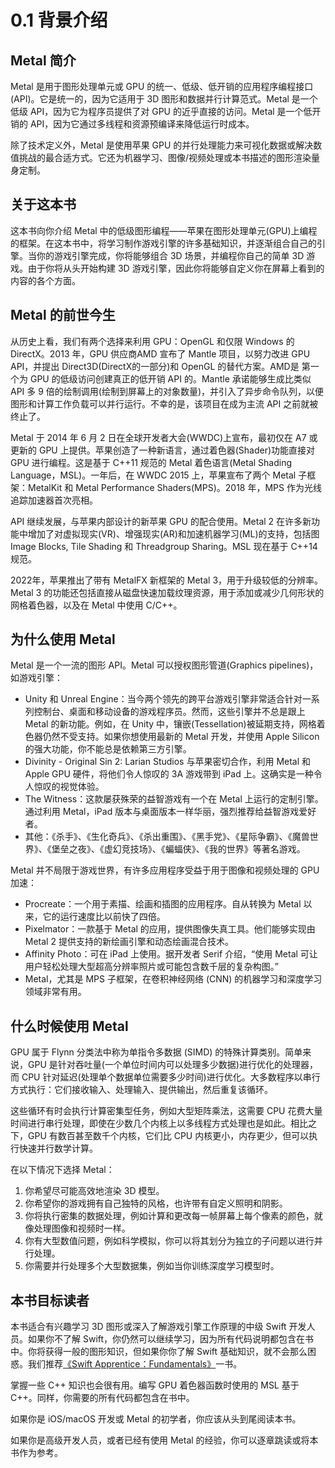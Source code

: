 # 0.1 背景介绍

## Metal 简介

Metal 是用于图形处理单元或 GPU 的统一、低级、低开销的应用程序编程接口(API)。它是统一的，因为它适用于 3D 图形和数据并行计算范式。Metal 是一个低级 API，因为它为程序员提供了对 GPU 的近乎直接的访问。Metal 是一个低开销的 API，因为它通过多线程和资源预编译来降低运行时成本。

除了技术定义外，Metal 是使用苹果 GPU 的并行处理能力来可视化数据或解决数值挑战的最合适方式。它还为机器学习、图像/视频处理或本书描述的图形渲染量身定制。

## 关于这本书

这本书向你介绍 Metal 中的低级图形编程——苹果在图形处理单元(GPU)上编程的框架。在这本书中，将学习制作游戏引擎的许多基础知识，并逐渐组合自己的引擎。当你的游戏引擎完成，你将能够组合 3D 场景，并编程你自己的简单 3D 游戏。由于你将从头开始构建 3D 游戏引擎，因此你将能够自定义你在屏幕上看到的内容的各个方面。

## Metal 的前世今生

从历史上看，我们有两个选择来利用 GPU：OpenGL 和仅限 Windows 的 DirectX。2013 年，GPU 供应商AMD 宣布了 Mantle 项目，以努力改进 GPU API，并提出 Direct3D(DirectX的一部分)和 OpenGL 的替代方案。AMD是 第一个为 GPU 的低级访问创建真正的低开销 API 的。Mantle 承诺能够生成比类似 API 多 9 倍的绘制调用(绘制到屏幕上的对象数量)，并引入了异步命令队列，以便图形和计算工作负载可以并行运行。不幸的是，该项目在成为主流 API 之前就被终止了。

Metal 于 2014 年 6 月 2 日在全球开发者大会(WWDC)上宣布，最初仅在 A7 或更新的 GPU 上提供。苹果创造了一种新语言，通过着色器(Shader)功能直接对 GPU 进行编程。这是基于 C++11 规范的 Metal 着色语言(Metal Shading Language，MSL)。一年后，在 WWDC 2015 上，苹果宣布了两个 Metal 子框架：MetalKit 和 Metal Performance Shaders(MPS)。2018 年，MPS 作为光线追踪加速器首次亮相。

API 继续发展，与苹果内部设计的新苹果 GPU 的配合使用。Metal 2 在许多新功能中增加了对虚拟现实(VR)、增强现实(AR)和加速机器学习(ML)的支持，包括图 Image Blocks, Tile Shading 和 Threadgroup Sharing。MSL 现在基于 C++14 规范。

2022年，苹果推出了带有 MetalFX 新框架的 Metal 3，用于升级较低的分辨率。Metal 3 的功能还包括直接从磁盘快速加载纹理资源，用于添加或减少几何形状的网格着色器，以及在 Metal 中使用 C/C++。

## 为什么使用 Metal

Metal 是一个一流的图形 API。Metal 可以授权图形管道(Graphics pipelines)，如游戏引擎：

* Unity 和 Unreal Engine：当今两个领先的跨平台游戏引擎非常适合针对一系列控制台、桌面和移动设备的游戏程序员。然而，这些引擎并不总是跟上 Metal 的新功能。例如，在 Unity 中，镶嵌(Tessellation)被延期支持，网格着色器仍然不受支持。如果你想使用最新的 Metal 开发，并使用 Apple Silicon 的强大功能，你不能总是依赖第三方引擎。
* Divinity - Original Sin 2: Larian Studios 与苹果密切合作，利用 Metal 和 Apple GPU 硬件，将他们令人惊叹的 3A 游戏带到 iPad 上。这确实是一种令人惊叹的视觉体验。
* The Witness：这款屡获殊荣的益智游戏有一个在 Metal 上运行的定制引擎。通过利用 Metal，iPad 版本与桌面版本一样华丽，强烈推荐给益智游戏爱好者。
* 其他：《杀手》、《生化奇兵》、《杀出重围》、《黑手党》、《星际争霸》、《魔兽世界》、《堡垒之夜》、《虚幻竞技场》、《蝙蝠侠》、《我的世界》等著名游戏。

Metal 并不局限于游戏世界，有许多应用程序受益于用于图像和视频处理的 GPU 加速：

* Procreate：一个用于素描、绘画和插图的应用程序。自从转换为 Metal 以来，它的运行速度比以前快了四倍。
* Pixelmator：一款基于 Metal 的应用，提供图像失真工具。他们能够实现由 Metal 2 提供支持的新绘画引擎和动态绘画混合技术。
* Affinity Photo：可在 iPad 上使用。据开发者 Serif 介绍，“使用 Metal 可让用户轻松处理大型超高分辨率照片或可能包含数千层的复杂构图。”
* Metal，尤其是 MPS 子框架，在卷积神经网络 (CNN) 的机器学习和深度学习领域非常有用。

## 什么时候使用 Metal

GPU 属于 Flynn 分类法中称为单指令多数据 (SIMD) 的特殊计算类别。简单来说，GPU 是针对吞吐量(一个单位时间内可以处理多少数据)进行优化的处理器，而 CPU 针对延迟(处理单个数据单位需要多少时间)进行优化。大多数程序以串行方式执行：它们接收输入、处理输入、提供输出，然后重复该循环。

这些循环有时会执行计算密集型任务，例如大型矩阵乘法，这需要 CPU 花费大量时间进行串行处理，即使在少数几个内核上以多线程方式处理也是如此。相比之下，GPU 有数百甚至数千个内核，它们比 CPU 内核更小，内存更少，但可以执行快速并行数学计算。

在以下情况下选择 Metal：

1. 你希望尽可能高效地渲染 3D 模型。
2. 你希望你的游戏拥有自己独特的风格，也许带有自定义照明和阴影。
3. 你将执行密集的数据处理，例如计算和更改每一帧屏幕上每个像素的颜色，就像处理图像和视频时一样。
4. 你有大型数值问题，例如科学模拟，你可以将其划分为独立的子问题以进行并行处理。
5. 你需要并行处理多个大型数据集，例如当你训练深度学习模型时。

## 本书目标读者

本书适合有兴趣学习 3D 图形或深入了解游戏引擎工作原理的中级 Swift 开发人员。如果你不了解 Swift，你仍然可以继续学习，因为所有代码说明都包含在书中。你将获得一般的图形知识，但如果你你了解 Swift 基础知识，就不会那么困惑。我们推荐[《Swift Apprentice：Fundamentals》](https://www.kodeco.com/books/swift-apprentice-fundamentals)一书。

掌握一些 C++ 知识也会很有用。编写 GPU 着色器函数时使用的 MSL 基于 C++。同样，你需要的所有代码都包含在书中。

如果你是 iOS/macOS 开发或 Metal 的初学者，你应该从头到尾阅读本书。

如果你是高级开发人员，或者已经有使用 Metal 的经验，你可以逐章跳读或将本书作为参考。



